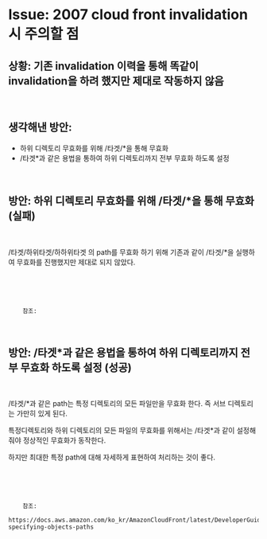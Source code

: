 <!--
author: Dailyscat
purpose: issue arrange
rules:
 (1) 헤더와 문단사이
    <br/>
    <br/>
 (2) 코드가 작성되는 부분은 >로 정리
 (3) 참조는 해당 내용 바로 아래
    <br/>
    <br/>
 (4) 명령어는 bold
 (5) 방안은 ## 안의 과정은 ###
-->

# Issue: 2007 cloud front invalidation시 주의할 점

## 상황: 기존 invalidation 이력을 통해 똑같이 invalidation을 하려 했지만 제대로 작동하지 않음

<br/>

## 생각해낸 방안:

- 하위 디렉토리 무효화를 위해 /타겟/\*을 통해 무효화
- /타겟\*과 같은 용법을 통하여 하위 디렉토리까지 전부 무효화 하도록 설정

<br/>

## 방안: 하위 디렉토리 무효화를 위해 /타겟/\*을 통해 무효화(실패)

<br/>

/타겟/하위타겟/하하위타겟 의 path를 무효화 하기 위해 기존과 같이 /타겟/\*을 실행하여 무효화를 진행했지만 제대로 되지 않았다.

<br/>
<br/>
<br/>

        참조:

<br/>

## 방안: /타겟\*과 같은 용법을 통하여 하위 디렉토리까지 전부 무효화 하도록 설정 (성공)

<br/>

/타겟/\*과 같은 path는 특정 디렉토리의 모든 파일만을 무효화 한다. 즉 서브 디렉토리는 가만히 있게 된다.

특정디렉토리와 하위 디렉토리의 모든 파일의 무효화를 위해서는 /타겟\*과 같이 설정해줘야 정상적인 무효화가 동작한다.

하지만 최대한 특정 path에 대해 자세하게 표현하여 처리하는 것이 좋다.

<br/>
<br/>
<br/>

        참조:
        https://docs.aws.amazon.com/ko_kr/AmazonCloudFront/latest/DeveloperGuide/Invalidation.html#invalidation-specifying-objects-paths

<br/>
